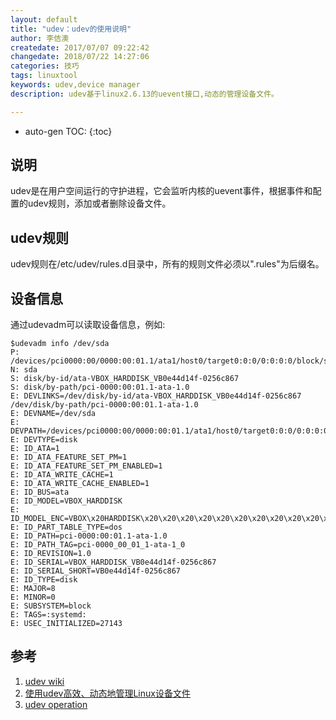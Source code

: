 ```yaml
---
layout: default
title: "udev：udev的使用说明"
author: 李佶澳
createdate: 2017/07/07 09:22:42
changedate: 2018/07/22 14:27:06
categories: 技巧
tags: linuxtool
keywords: udev,device manager
description: udev基于linux2.6.13的uevent接口,动态的管理设备文件。

---
```


* auto-gen TOC:
{:toc}

## 说明 

udev是在用户空间运行的守护进程，它会监听内核的uevent事件，根据事件和配置的udev规则，添加或者删除设备文件。

## udev规则

udev规则在/etc/udev/rules.d目录中，所有的规则文件必须以".rules"为后缀名。

## 设备信息

通过udevadm可以读取设备信息，例如:

	$udevadm info /dev/sda
	P: /devices/pci0000:00/0000:00:01.1/ata1/host0/target0:0:0/0:0:0:0/block/sda
	N: sda
	S: disk/by-id/ata-VBOX_HARDDISK_VB0e44d14f-0256c867
	S: disk/by-path/pci-0000:00:01.1-ata-1.0
	E: DEVLINKS=/dev/disk/by-id/ata-VBOX_HARDDISK_VB0e44d14f-0256c867 /dev/disk/by-path/pci-0000:00:01.1-ata-1.0
	E: DEVNAME=/dev/sda
	E: DEVPATH=/devices/pci0000:00/0000:00:01.1/ata1/host0/target0:0:0/0:0:0:0/block/sda
	E: DEVTYPE=disk
	E: ID_ATA=1
	E: ID_ATA_FEATURE_SET_PM=1
	E: ID_ATA_FEATURE_SET_PM_ENABLED=1
	E: ID_ATA_WRITE_CACHE=1
	E: ID_ATA_WRITE_CACHE_ENABLED=1
	E: ID_BUS=ata
	E: ID_MODEL=VBOX_HARDDISK
	E: ID_MODEL_ENC=VBOX\x20HARDDISK\x20\x20\x20\x20\x20\x20\x20\x20\x20\x20\x20\x20\x20\x20\x20\x20\x20\x20\x20\x20\x20\x20\x20\x20\x20\x20\x20
	E: ID_PART_TABLE_TYPE=dos
	E: ID_PATH=pci-0000:00:01.1-ata-1.0
	E: ID_PATH_TAG=pci-0000_00_01_1-ata-1_0
	E: ID_REVISION=1.0
	E: ID_SERIAL=VBOX_HARDDISK_VB0e44d14f-0256c867
	E: ID_SERIAL_SHORT=VB0e44d14f-0256c867
	E: ID_TYPE=disk
	E: MAJOR=8
	E: MINOR=0
	E: SUBSYSTEM=block
	E: TAGS=:systemd:
	E: USEC_INITIALIZED=27143

## 参考

1. [udev wiki][1]
2. [使用udev高效、动态地管理Linux设备文件][2]
3. [udev operation][3]

[1]: https://zh.wikipedia.org/wiki/Udev  "udev wiki" 
[2]: https://www.ibm.com/developerworks/cn/linux/l-cn-udev/ "使用udev高效、动态地管理Linux设备文件"
[3]: https://wiki.archlinux.org/index.php/Udev_(%E7%AE%80%E4%BD%93%E4%B8%AD%E6%96%87)  "udev operation"
